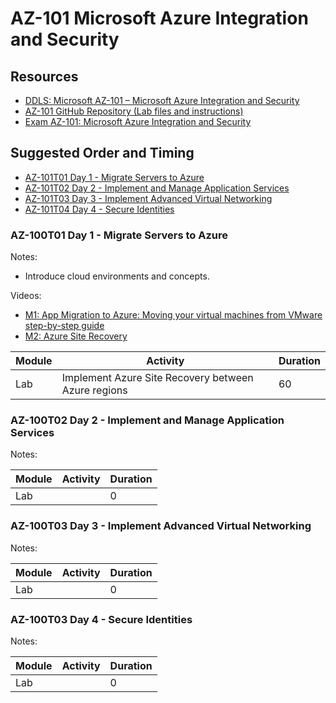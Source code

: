 # AZ-101 Microsoft Azure Integration and Security

## Resources

* [DDLS: Microsoft AZ-101 – Microsoft Azure Integration and Security](https://www.ddls.com.au/courses/microsoft/azure/microsoft-az-101-azure-integration-and-security/)
* [AZ-101 GitHub Repository (Lab files and instructions)](https://github.com/MicrosoftLearning/AZ-101-MicrosoftAzureIntegrationandSecurity)
* [Exam AZ-101: Microsoft Azure Integration and Security](https://www.microsoft.com/en-us/learning/exam-az-101.aspx)

## Suggested Order and Timing

* [AZ-101T01 Day 1 - Migrate Servers to Azure](#day1)
* [AZ-101T02 Day 2 - Implement and Manage Application Services](#day2)
* [AZ-101T03 Day 3 - Implement Advanced Virtual Networking](#day3)
* [AZ-101T04 Day 4 - Secure Identities](#day4)

<a id="day1"></a>
### AZ-100T01 Day 1 - Migrate Servers to Azure

Notes:

* Introduce cloud environments and concepts.

Videos:

* [M1: App Migration to Azure: Moving your virtual machines from VMware step-by-step guide](https://www.youtube.com/watch?v=qtRwJUhniAg)
* [M2: Azure Site Recovery](https://channel9.msdn.com/Shows/Azure-Friday/Azure-Site-Recovery/player)

|Module|Activity|Duration|
|-|-|-|
|Lab|Implement Azure Site Recovery between Azure regions|60|

<a id="day2"></a>
### AZ-100T02 Day 2 - Implement and Manage Application Services

Notes:


|Module|Activity|Duration|
|-|-|-|
|Lab||0|

<a id="day3"></a>
### AZ-100T03 Day 3 - Implement Advanced Virtual Networking

Notes:

|Module|Activity|Duration|
|-|-|-|
|Lab||0|


<a id="day4"></a>
### AZ-100T03 Day 4 - Secure Identities

Notes:

|Module|Activity|Duration|
|-|-|-|
|Lab||0|

